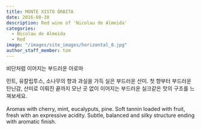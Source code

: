 ```yaml
---
title: MONTE XISTO ÓRBITA
date: 2016-08-30
description: Red wine of 'Nicolau de Almeida'
categories:
  - Nicolau de Almeida
  - Red
image: "/images/site_images/horizontal_8.jpg"
author_staff_member: tom
---
```


비단처럼 이어지는 부드러운 아로마

민트, 유칼립투스, 소나무의 향과 과실을 가득 실은 부드러운 산미. 첫 향부터 부드러운 탄닌감, 산미로 이뤄진 끝까지 모난 곳 없이 이어지는 부드러운 실크같은 맛의 구조를 느껴보세요.
<br /><br />
Aromas with cherry, mint, eucalyputs, pine. Soft tannin loaded with fruit, fresh with an expressive acidity. Subtle, balanced and silky structure ending with aromatic finish.



